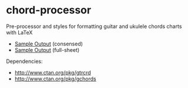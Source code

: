 # chord-processor

Pre-processor and styles for formatting guitar and ukulele chords charts with LaTeX 

* [Sample Output](https://dl.dropboxusercontent.com/u/3286618/sample.pdf) (consensed) 
* [Sample Output](https://dl.dropboxusercontent.com/u/3286618/sample-full.pdf) (full-sheet) 

Dependencies:
 * http://www.ctan.org/pkg/gtrcrd
 * http://www.ctan.org/pkg/gchords
